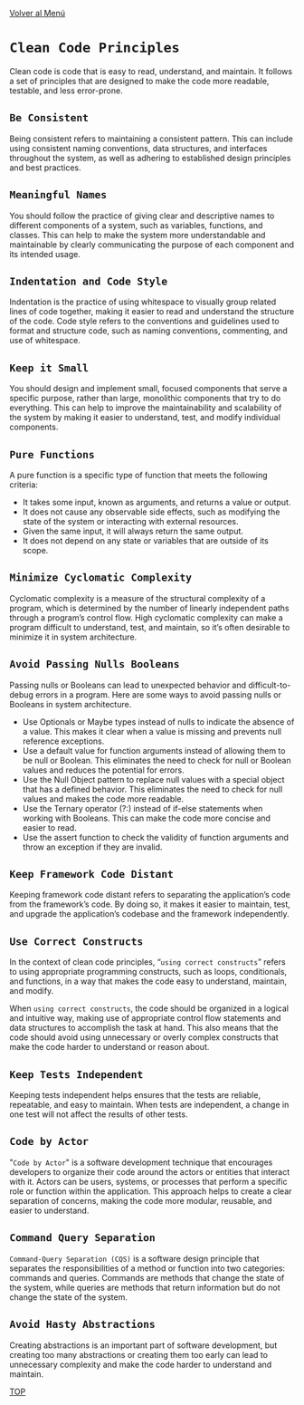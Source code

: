 [Volver al Menú](root.md)

# `Clean Code Principles`

Clean code is code that is easy to read, understand, and maintain. It follows a set of principles that are designed to make the code more readable, testable, and less error-prone.

## `Be Consistent`

Being consistent refers to maintaining a consistent pattern. This can include using consistent naming conventions, data structures, and interfaces throughout the system, as well as adhering to established design principles and best practices.

## `Meaningful Names`

You should follow the practice of giving clear and descriptive names to different components of a system, such as variables, functions, and classes. This can help to make the system more understandable and maintainable by clearly communicating the purpose of each component and its intended usage.

## `Indentation and Code Style`

Indentation is the practice of using whitespace to visually group related lines of code together, making it easier to read and understand the structure of the code. Code style refers to the conventions and guidelines used to format and structure code, such as naming conventions, commenting, and use of whitespace.

## `Keep it Small`

You should design and implement small, focused components that serve a specific purpose, rather than large, monolithic components that try to do everything. This can help to improve the maintainability and scalability of the system by making it easier to understand, test, and modify individual components.

## `Pure Functions`

A pure function is a specific type of function that meets the following criteria:

- It takes some input, known as arguments, and returns a value or output.
- It does not cause any observable side effects, such as modifying the state of the system or interacting with external resources.
- Given the same input, it will always return the same output.
- It does not depend on any state or variables that are outside of its scope.

## `Minimize Cyclomatic Complexity`

Cyclomatic complexity is a measure of the structural complexity of a program, which is determined by the number of linearly independent paths through a program’s control flow. High cyclomatic complexity can make a program difficult to understand, test, and maintain, so it’s often desirable to minimize it in system architecture.

## `Avoid Passing Nulls Booleans`

Passing nulls or Booleans can lead to unexpected behavior and difficult-to-debug errors in a program. Here are some ways to avoid passing nulls or Booleans in system architecture.

- Use Optionals or Maybe types instead of nulls to indicate the absence of a value. This makes it clear when a value is missing and prevents null reference exceptions.
- Use a default value for function arguments instead of allowing them to be null or Boolean. This eliminates the need to check for null or Boolean values and reduces the potential for errors.
- Use the Null Object pattern to replace null values with a special object that has a defined behavior. This eliminates the need to check for null values and makes the code more readable.
- Use the Ternary operator (?:) instead of if-else statements when working with Booleans. This can make the code more concise and easier to read.
- Use the assert function to check the validity of function arguments and throw an exception if they are invalid.

## `Keep Framework Code Distant`

Keeping framework code distant refers to separating the application’s code from the framework’s code. By doing so, it makes it easier to maintain, test, and upgrade the application’s codebase and the framework independently.

## `Use Correct Constructs`

In the context of clean code principles, “`using correct constructs`” refers to using appropriate programming constructs, such as loops, conditionals, and functions, in a way that makes the code easy to understand, maintain, and modify.

When `using correct constructs`, the code should be organized in a logical and intuitive way, making use of appropriate control flow statements and data structures to accomplish the task at hand. This also means that the code should avoid using unnecessary or overly complex constructs that make the code harder to understand or reason about.

## `Keep Tests Independent`

Keeping tests independent helps ensures that the tests are reliable, repeatable, and easy to maintain. When tests are independent, a change in one test will not affect the results of other tests.

## `Code by Actor`

"`Code by Actor`" is a software development technique that encourages developers to organize their code around the actors or entities that interact with it. Actors can be users, systems, or processes that perform a specific role or function within the application. This approach helps to create a clear separation of concerns, making the code more modular, reusable, and easier to understand.

## `Command Query Separation`

`Command-Query Separation (CQS)` is a software design principle that separates the responsibilities of a method or function into two categories: commands and queries. Commands are methods that change the state of the system, while queries are methods that return information but do not change the state of the system.

## `Avoid Hasty Abstractions`

Creating abstractions is an important part of software development, but creating too many abstractions or creating them too early can lead to unnecessary complexity and make the code harder to understand and maintain.

[TOP](#clean-code-principles)
